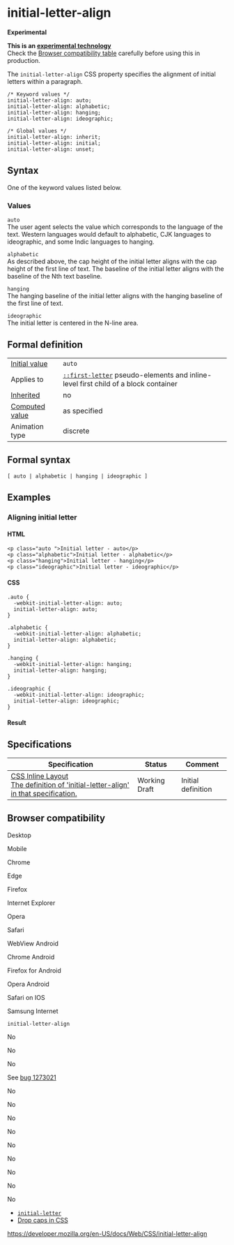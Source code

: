 # initial-letter-align

**Experimental**

**This is an [experimental technology](https://developer.mozilla.org/en-US/docs/MDN/Guidelines/Conventions_definitions#experimental)**  
Check the [Browser compatibility table](#browser_compatibility) carefully before using this in production.

The `initial-letter-align` CSS property specifies the alignment of initial letters within a paragraph.

    /* Keyword values */
    initial-letter-align: auto;
    initial-letter-align: alphabetic;
    initial-letter-align: hanging;
    initial-letter-align: ideographic;

    /* Global values */
    initial-letter-align: inherit;
    initial-letter-align: initial;
    initial-letter-align: unset;

## Syntax

One of the keyword values listed below.

### Values

`auto`  
The user agent selects the value which corresponds to the language of the text. Western languages would default to alphabetic, CJK languages to ideographic, and some Indic languages to hanging.

`alphabetic`  
As described above, the cap height of the initial letter aligns with the cap height of the first line of text. The baseline of the initial letter aligns with the baseline of the Nth text baseline.

`hanging`  
The hanging baseline of the initial letter aligns with the hanging baseline of the first line of text.

`ideographic`  
The initial letter is centered in the N-line area.

## Formal definition

<table><tbody><tr class="odd"><td><a href="initial_value">Initial value</a></td><td><code>auto</code></td></tr><tr class="even"><td>Applies to</td><td><a href="::first-letter"><code>::first-letter</code></a> pseudo-elements and inline-level first child of a block container</td></tr><tr class="odd"><td><a href="inheritance">Inherited</a></td><td>no</td></tr><tr class="even"><td><a href="computed_value">Computed value</a></td><td>as specified</td></tr><tr class="odd"><td>Animation type</td><td>discrete</td></tr></tbody></table>

## Formal syntax

    [ auto | alphabetic | hanging | ideographic ]

## Examples

### Aligning initial letter

#### HTML

    <p class="auto ">Initial letter - auto</p>
    <p class="alphabetic">Initial letter - alphabetic</p>
    <p class="hanging">Initial letter - hanging</p>
    <p class="ideographic">Initial letter - ideographic</p>

#### CSS

    .auto {
      -webkit-initial-letter-align: auto;
      initial-letter-align: auto;
    }

    .alphabetic {
      -webkit-initial-letter-align: alphabetic;
      initial-letter-align: alphabetic;
    }

    .hanging {
      -webkit-initial-letter-align: hanging;
      initial-letter-align: hanging;
    }

    .ideographic {
      -webkit-initial-letter-align: ideographic;
      initial-letter-align: ideographic;
    }

#### Result

## Specifications

<table><thead><tr class="header"><th>Specification</th><th>Status</th><th>Comment</th></tr></thead><tbody><tr class="odd"><td><a href="https://drafts.csswg.org/css-inline/#aligning-initial-letter">CSS Inline Layout<br />
<span class="small">The definition of 'initial-letter-align' in that specification.</span></a></td><td><span class="spec-wd">Working Draft</span></td><td>Initial definition</td></tr></tbody></table>

## Browser compatibility

Desktop

Mobile

Chrome

Edge

Firefox

Internet Explorer

Opera

Safari

WebView Android

Chrome Android

Firefox for Android

Opera Android

Safari on IOS

Samsung Internet

`initial-letter-align`

No

No

No

See [bug 1273021](https://bugzil.la/1273021)

No

No

No

No

No

No

No

No

No

- [`initial-letter`](initial-letter)
- [Drop caps in CSS](https://www.oddbird.net/2017/01/03/initial-letter/)

<a href="https://developer.mozilla.org/en-US/docs/Web/CSS/initial-letter-align" class="_attribution-link">https://developer.mozilla.org/en-US/docs/Web/CSS/initial-letter-align</a>

